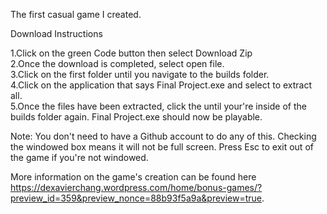 The first casual game I created. 

Download Instructions

1.Click on the green Code button then select Download Zip       
2.Once the download is completed, select open file.   
3.Click on the first folder until you navigate to the builds folder.      
4.Click on the application that says Final Project.exe and select to extract all.     
5.Once the files have been extracted, click the until your're inside of the builds folder again. Final Project.exe should now be playable.

Note: You don't need to have a Github account to do any of this. Checking the windowed box means it will not be full screen. Press Esc to exit out of the game if you're not windowed.

More information on the game's creation can be found here https://dexavierchang.wordpress.com/home/bonus-games/?preview_id=359&preview_nonce=88b93f5a9a&preview=true.
